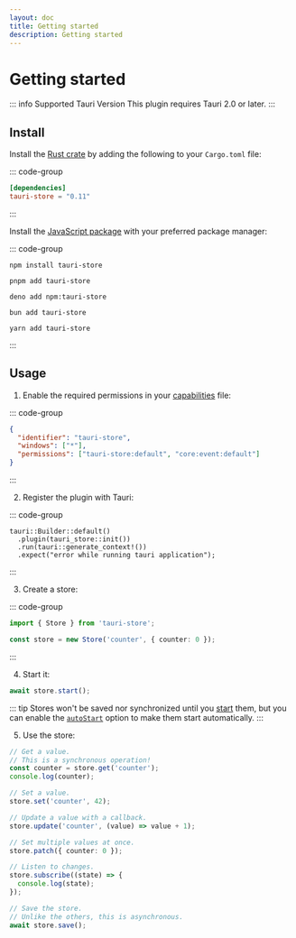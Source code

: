 ```yaml
---
layout: doc
title: Getting started
description: Getting started
---
```


# Getting started

::: info Supported Tauri Version
This plugin requires Tauri 2.0 or later.
:::

## Install

Install the [Rust crate](https://crates.io/crates/tauri-store) by adding the following to your `Cargo.toml` file:

::: code-group

```toml [src-tauri/Cargo.toml]
[dependencies]
tauri-store = "0.11"
```

:::

Install the [JavaScript package](https://www.npmjs.com/package/tauri-store) with your preferred package manager:

::: code-group

```shell [npm]
npm install tauri-store
```

```shell [pnpm]
pnpm add tauri-store
```

```shell [deno]
deno add npm:tauri-store
```

```shell [bun]
bun add tauri-store
```

```shell [yarn]
yarn add tauri-store
```

:::

## Usage

1. Enable the required permissions in your [capabilities](https://tauri.app/security/capabilities/) file:

::: code-group

```json [src-tauri/capabilities/tauri-store.json]
{
  "identifier": "tauri-store",
  "windows": ["*"],
  "permissions": ["tauri-store:default", "core:event:default"]
}
```

:::

2. Register the plugin with Tauri:

::: code-group

```rust{2} [src-tauri/src/lib.rs]
tauri::Builder::default()
  .plugin(tauri_store::init())
  .run(tauri::generate_context!())
  .expect("error while running tauri application");
```

:::

3. Create a store:

::: code-group

```typescript [src/stores/counter.ts]
import { Store } from 'tauri-store';

const store = new Store('counter', { counter: 0 });
```

:::

4. Start it:

```typescript
await store.start();
```

::: tip
Stores won't be saved nor synchronized until you [start](https://tb.dev.br/tauri-store/js-docs/tauri-store/classes/Store.html#start) them, but you can enable the [`autoStart`](https://tb.dev.br/tauri-store/js-docs/tauri-store/interfaces/StoreFrontendOptions.html#autostart) option to make them start automatically.
:::

5. Use the store:

```typescript
// Get a value.
// This is a synchronous operation!
const counter = store.get('counter');
console.log(counter);

// Set a value.
store.set('counter', 42);

// Update a value with a callback.
store.update('counter', (value) => value + 1);

// Set multiple values at once.
store.patch({ counter: 0 });

// Listen to changes.
store.subscribe((state) => {
  console.log(state);
});

// Save the store.
// Unlike the others, this is asynchronous.
await store.save();
```
